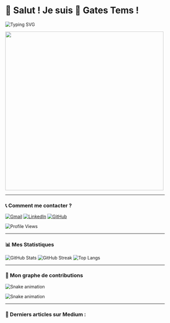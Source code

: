 # 👋 Salut ! Je suis 🐘 Gates Tems !

![Typing SVG](https://readme-typing-svg.demolab.com?font=Fira+Code&size=20&pause=1000&color=F7A41C&center=true&vCenter=true&width=500&lines=🚀+Bienvenue+sur+mon+GitHub+!;🌍+Développeur+Full+Stack+et+SysAdmin;💡+Passionné+de+Tech+%26+Cybersécurité)

<img src="https://media.giphy.com/media/26tn33aiTi1jkl6H6/giphy.gif" width="500" align="center"/>

---

### 📞 Comment me contacter ?
[![Gmail](https://img.shields.io/badge/-Gmail-red?style=flat&logo=gmail&logoColor=white)](mailto:temgouguethe@gmail.com)
[![LinkedIn](https://img.shields.io/badge/-LinkedIn-blue?style=flat&logo=linkedin&logoColor=white)](https://www.linkedin.com/in/emmanuelle-guethe-fobanke-temgoua-8346252b1)
[![GitHub](https://img.shields.io/badge/-GitHub-black?style=flat&logo=github&logoColor=white)](https://github.com/TEMGOUAemmauelle)

![Profile Views](https://komarev.com/ghpvc/?username=TEMGOUAemmauelle&color=brightgreen)

---

### 📊 Mes Statistiques
![GitHub Stats](https://github-readme-stats.vercel.app/api?username=TEMGOUAemmauelle&show_icons=true&theme=tokyonight)
![GitHub Streak](https://github-readme-streak-stats.herokuapp.com/?user=TEMGOUAemmauelle&theme=tokyonight)
![Top Langs](https://github-readme-stats.vercel.app/api/top-langs/?username=TEMGOUAemmauelle&layout=compact&theme=tokyonight)

---

### 🐍 Mon graphe de contributions 
![Snake animation](https://github.com/TEMGOUAemmauelle/TEMGOUAemmauelle/blob/output/github-contribution-grid-snake.svg)

![Snake animation](https://raw.githubusercontent.com/TEMGOUAemmauelle/TEMGOUAemmauelle/output/github-contribution-grid-snake.svg)

---

### 📝 Derniers articles sur Medium :
<!-- BLOG-POST-LIST:START -->
<!-- BLOG-POST-LIST:END -->

